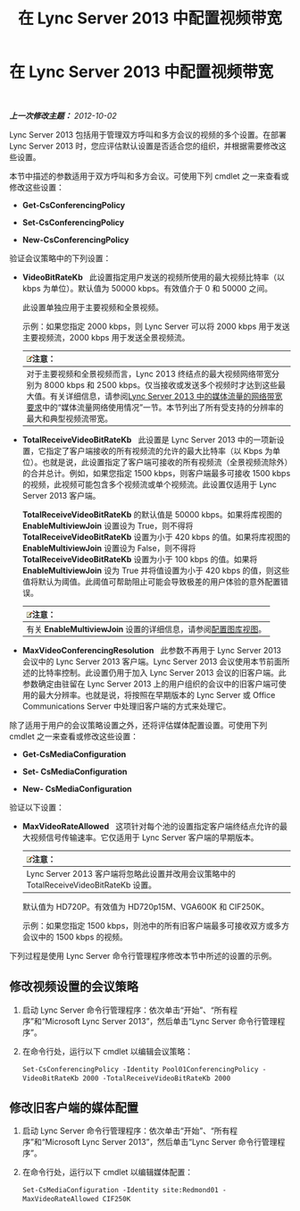 ﻿---
title: 在 Lync Server 2013 中配置视频带宽
TOCTitle: 在 Lync Server 2013 中配置视频带宽
ms:assetid: 446bed91-b26f-4ab2-b2f5-36e6810b405b
ms:mtpsurl: https://technet.microsoft.com/zh-cn/library/JJ204842(v=OCS.15)
ms:contentKeyID: 49312691
ms.date: 05/19/2016
mtps_version: v=OCS.15
ms.translationtype: HT
---

# 在 Lync Server 2013 中配置视频带宽

 

_**上一次修改主题：** 2012-10-02_

Lync Server 2013 包括用于管理双方呼叫和多方会议的视频的多个设置。在部署 Lync Server 2013 时，您应评估默认设置是否适合您的组织，并根据需要修改这些设置。

本节中描述的参数适用于双方呼叫和多方会议。可使用下列 cmdlet 之一来查看或修改这些设置：

  - **Get-CsConferencingPolicy**

  - **Set-CsConferencingPolicy**

  - **New-CsConferencingPolicy**

验证会议策略中的下列设置：

  - **VideoBitRateKb**   此设置指定用户发送的视频所使用的最大视频比特率（以 kbps 为单位）。默认值为 50000 kbps。有效值介于 0 和 50000 之间。
    
    此设置单独应用于主要视频和全景视频。
    
    示例：如果您指定 2000 kbps，则 Lync Server 可以将 2000 kbps 用于发送主要视频流，2000 kbps 用于发送全景视频流。
    
    <table>
    <thead>
    <tr class="header">
    <th><img src="images/Dn783119.note(OCS.15).gif" title="note" alt="note" />注意：</th>
    </tr>
    </thead>
    <tbody>
    <tr class="odd">
    <td>对于主要视频和全景视频而言，Lync 2013 终结点的最大视频网络带宽分别为 8000 kbps 和 2500 kbps。仅当接收或发送多个视频时才达到这些最大值。有关详细信息，请参阅<a href="lync-server-2013-network-bandwidth-requirements-for-media-traffic.md">Lync Server 2013 中的媒体流量的网络带宽要求</a>中的“媒体流量网络使用情况”一节。本节列出了所有受支持的分辨率的最大和典型视频流带宽。</td>
    </tr>
    </tbody>
    </table>


  - **TotalReceiveVideoBitRateKb**   此设置是 Lync Server 2013 中的一项新设置，它指定了客户端接收的所有视频流的允许的最大比特率（以 Kbps 为单位）。也就是说，此设置指定了客户端可接收的所有视频流（全景视频流除外）的合并总计。例如，如果您指定 1500 kbps，则客户端最多可接收 1500 kbps 的视频，此视频可能包含多个视频流或单个视频流。此设置仅适用于 Lync Server 2013 客户端。
    
    **TotalReceiveVideoBitRateKb** 的默认值是 50000 kbps。如果将库视图的 **EnableMultiviewJoin** 设置设为 True，则不得将 **TotalReceiveVideoBitRateKb** 设置为小于 420 kbps 的值。如果将库视图的 **EnableMultiviewJoin** 设置设为 False，则不得将 **TotalReceiveVideoBitRateKb** 设置为小于 100 kbps 的值。如果将 **EnableMultiviewJoin** 设为 True 并将值设置为小于 420 kbps 的值，则这些值将默认为阈值。此阈值可帮助阻止可能会导致极差的用户体验的意外配置错误。
    
    <table>
    <thead>
    <tr class="header">
    <th><img src="images/Dn783119.note(OCS.15).gif" title="note" alt="note" />注意：</th>
    </tr>
    </thead>
    <tbody>
    <tr class="odd">
    <td>有关 <strong>EnableMultiviewJoin</strong> 设置的详细信息，请参阅<a href="lync-server-2013-configuring-gallery-view.md">配置图库视图</a>。</td>
    </tr>
    </tbody>
    </table>


  - **MaxVideoConferencingResolution**   此参数不再用于 Lync Server 2013 会议中的 Lync Server 2013 客户端。Lync Server 2013 会议使用本节前面所述的比特率控制。此设置仍用于加入 Lync Server 2013 会议的旧客户端。此参数确定由驻留在 Lync Server 2013 上的用户组织的会议中的旧客户端可使用的最大分辨率。也就是说，将按照在早期版本的 Lync Server 或 Office Communications Server 中处理旧客户端的方式来处理它。

除了适用于用户的会议策略设置之外，还将评估媒体配置设置。可使用下列 cmdlet 之一来查看或修改这些设置：

  - **Get-CsMediaConfiguration**

  - **Set- CsMediaConfiguration**

  - **New- CsMediaConfiguration**

验证以下设置：

  - **MaxVideoRateAllowed**   这项针对每个池的设置指定客户端终结点允许的最大视频信号传输速率。它仅适用于 Lync Server 客户端的早期版本。
    
    <table>
    <thead>
    <tr class="header">
    <th><img src="images/Dn783119.note(OCS.15).gif" title="note" alt="note" />注意：</th>
    </tr>
    </thead>
    <tbody>
    <tr class="odd">
    <td>Lync Server 2013 客户端将忽略此设置并改用会议策略中的 TotalReceiveVideoBitRateKb 设置。</td>
    </tr>
    </tbody>
    </table>
    
    默认值为 HD720P。有效值为 HD720p15M、VGA600K 和 CIF250K。
    
    示例：如果您指定 1500 kbps，则池中的所有旧客户端最多可接收双方或多方会议中的 1500 kbps 的视频。

下列过程是使用 Lync Server 命令行管理程序修改本节中所述的设置的示例。

## 修改视频设置的会议策略

1.  启动 Lync Server 命令行管理程序：依次单击“开始”、“所有程序”和“Microsoft Lync Server 2013”，然后单击“Lync Server 命令行管理程序”。

2.  在命令行处，运行以下 cmdlet 以编辑会议策略：
    
        Set-CsConferencingPolicy -Identity Pool01ConferencingPolicy -VideoBitRateKb 2000 -TotalReceiveVideoBitRateKb 2000 

## 修改旧客户端的媒体配置

1.  启动 Lync Server 命令行管理程序：依次单击“开始”、“所有程序”和“Microsoft Lync Server 2013”，然后单击“Lync Server 命令行管理程序”。

2.  在命令行处，运行以下 cmdlet 以编辑媒体配置：
    
        Set-CsMediaConfiguration -Identity site:Redmond01 -MaxVideoRateAllowed CIF250K

